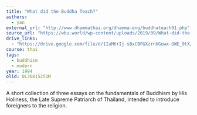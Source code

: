 ```yaml
---
title: "What did the Buddha Teach?"
authors:
  - yan
external_url: "http://www.dhammathai.org/dhamma-eng/buddhateach01.php"
source_url: "https://wbu.world/wp-content/uploads/2019/09/What-did-the-Buddha-teach.pdf"
drive_links:
  - "https://drive.google.com/file/d/1IaMKrIj-sBxCBFGXzrnXGuwx-GWE_9tX/view?usp=drivesdk"
course: thai
tags:
  - buddhism
  - modern
year: 1994
olid: OL36815251M
---
```


A short collection of three essays on the fundamentals of Buddhism by His Holiness, the Late Supreme Patriarch of Thailand, intended to introduce foreigners to the religion.
